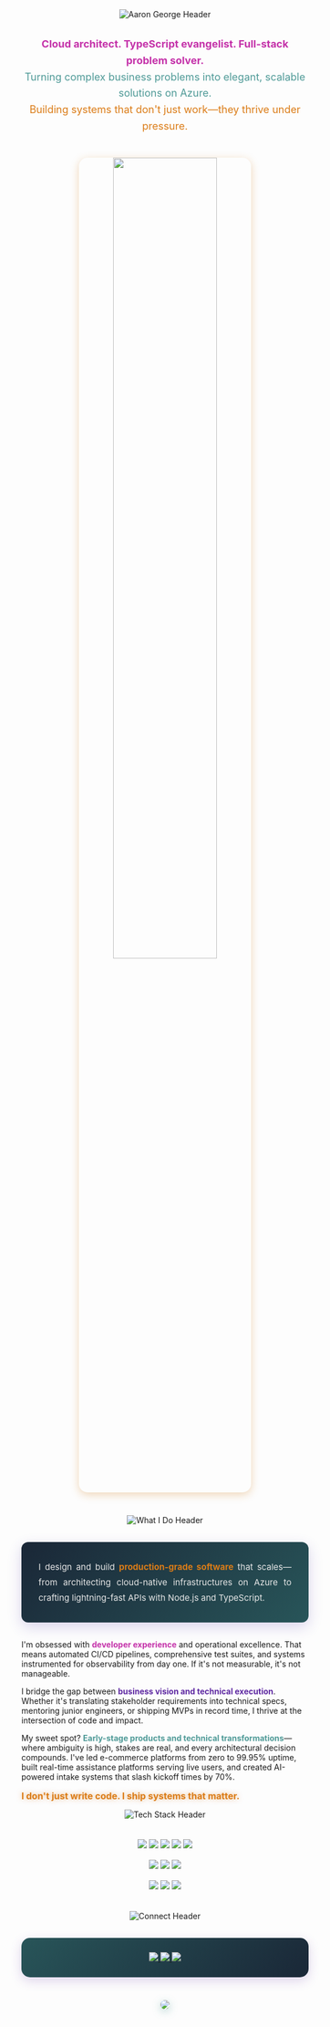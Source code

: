 <div align="center">
  <img src="https://capsule-render.vercel.app/api?type=waving&height=220&color=0:%231a2737,100:%234f9a97&text=Aaron%20George&fontColor=%23FFFFFF&fontAlignY=35&desc=Full-Stack%20Engineer%20%7C%20Cloud%20Architect&descAlignY=55&animation=fadeIn" alt="Aaron George Header" />
</div>

<p align="center" style="font-size: 18px; line-height: 1.6; margin: 30px 0;">
  <strong style="color: #c431a9;">Cloud architect. TypeScript evangelist. Full-stack problem solver.</strong><br/>
  <span style="color: #4f9a97;">Turning complex business problems into elegant, scalable solutions on Azure.</span><br/>
  <span style="color: #db7c17;">Building systems that don't just work—they thrive under pressure.</span>
</p>

<p align="center" style="margin: 40px 0;">
  <img src="https://user-images.githubusercontent.com/73097560/115834477-dbab4500-a447-11eb-908a-139a6edaec5c.gif" width="60%" style="border-radius: 15px; box-shadow: 0 4px 15px rgba(210, 124, 23, 0.3);">
</p>

<div align="center">
  <img src="https://capsule-render.vercel.app/api?type=waving&height=120&color=0:%231a2737,100:%23c431a9&text=What%20I%20Do&fontColor=%23FFFFFF&fontAlignY=50&animation=twinkling&section=header" alt="What I Do Header" />
</div>

<p align="justify" style="font-size: 15px; line-height: 1.8; color: #e8e8e8; background: linear-gradient(135deg, #1a2737 0%, #285559 100%); padding: 30px; border-radius: 12px; margin: 30px 0; box-shadow: 0 8px 25px rgba(76, 49, 169, 0.2);">
  I design and build <strong style="color: #db7c17;">production-grade software</strong> that scales—from architecting cloud-native infrastructures on Azure to crafting lightning-fast APIs with Node.js and TypeScript.
  
  I'm obsessed with <strong style="color: #c431a9;">developer experience</strong> and operational excellence. That means automated CI/CD pipelines, comprehensive test suites, and systems instrumented for observability from day one. If it's not measurable, it's not manageable.
  
  I bridge the gap between <strong style="color: #5d27a1;">business vision and technical execution</strong>. Whether it's translating stakeholder requirements into technical specs, mentoring junior engineers, or shipping MVPs in record time, I thrive at the intersection of code and impact.
  
  My sweet spot? <strong style="color: #4f9a97;">Early-stage products and technical transformations</strong>—where ambiguity is high, stakes are real, and every architectural decision compounds. I've led e-commerce platforms from zero to 99.95% uptime, built real-time assistance platforms serving live users, and created AI-powered intake systems that slash kickoff times by 70%.
  
  <span style="color: #db7c17; font-size: 16px; display: block; margin-top: 15px; font-weight: bold; text-shadow: 0 0 8px rgba(219, 124, 23, 0.5);">I don't just write code. I ship systems that matter.</span>
</p>

<div align="center">
  <img src="https://capsule-render.vercel.app/api?type=waving&height=80&color=0:%234f9a97,100:%23db7c17&text=Tech%20Stack&fontColor=%23FFFFFF&fontAlignY=50&animation=twinkling" alt="Tech Stack Header" />
</div>

<div align="center" style="margin: 35px 0;">
  <img src="https://img.shields.io/badge/TypeScript-3178C6?style=for-the-badge&logo=typescript&logoColor=white" />
  <img src="https://img.shields.io/badge/Node.js-339933?style=for-the-badge&logo=nodedotjs&logoColor=white" />
  <img src="https://img.shields.io/badge/React-61DAFB?style=for-the-badge&logo=react&logoColor=black" />
  <img src="https://img.shields.io/badge/Python-3776AB?style=for-the-badge&logo=python&logoColor=white" />
  <img src="https://img.shields.io/badge/Flutter-02569B?style=for-the-badge&logo=flutter&logoColor=white" />
  <br/><br/>
  <img src="https://img.shields.io/badge/Azure-0078D4?style=for-the-badge&logo=microsoftazure&logoColor=white" />
  <img src="https://img.shields.io/badge/Docker-2496ED?style=for-the-badge&logo=docker&logoColor=white" />
  <img src="https://img.shields.io/badge/GitHub_Actions-2088FF?style=for-the-badge&logo=githubactions&logoColor=white" />
  <br/><br/>
  <img src="https://img.shields.io/badge/MongoDB-47A248?style=for-the-badge&logo=mongodb&logoColor=white" />
  <img src="https://img.shields.io/badge/PostgreSQL-4169E1?style=for-the-badge&logo=postgresql&logoColor=white" />
  <img src="https://img.shields.io/badge/Jest-C21325?style=for-the-badge&logo=jest&logoColor=white" />
</div>

<div align="center">
  <img src="https://capsule-render.vercel.app/api?type=waving&height=120&color=0:%235d27a1,100:%23c431a9&text=Let's%20Connect&fontColor=%23FFFFFF&fontAlignY=50&animation=fadeIn&section=header" alt="Connect Header" />
</div>

<div align="center" style="margin: 30px 0; padding: 25px; background: linear-gradient(135deg, #285559 0%, #1a2737 100%); border-radius: 15px; box-shadow: 0 6px 20px rgba(93, 39, 161, 0.2);">
  <a href="https://github.com/ajgeorge-agricope">
    <img src="https://img.shields.io/badge/GitHub-Work_Account-181717?style=for-the-badge&logo=github&logoColor=white" />
  </a>
  <a href="https://www.linkedin.com/in/ajosgeorge/">
    <img src="https://img.shields.io/badge/LinkedIn-Connect-0077B5?style=for-the-badge&logo=linkedin&logoColor=white" />
  </a>
  <a href="mailto:aaronjosgeorge@gmail.com">
    <img src="https://img.shields.io/badge/Email-Contact-EA4335?style=for-the-badge&logo=gmail&logoColor=white" />
  </a>
</div>

<div align="center" style="margin-top: 40px;">
  <img src="https://capsule-render.vercel.app/api?type=waving&height=100&color=0:%231a2737,100:%234f9a97&text=Ready%20to%20Build&fontColor=%23FFFFFF&fontAlignY=50&animation=twinkling&desc=Let's%20create%20something%20amazing%20together&descAlignY=70" style="border-radius: 25px; box-shadow: 0 4px 15px rgba(79, 154, 151, 0.4);" />
</div>
